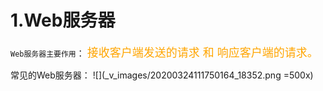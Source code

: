 # 1.Web服务器
`Web服务器主要作用`： <font color=orange size=4>接收客户端发送的请求  和  响应客户端的请求。</font>

常见的Web服务器：
![](_v_images/20200324111750164_18352.png =500x)